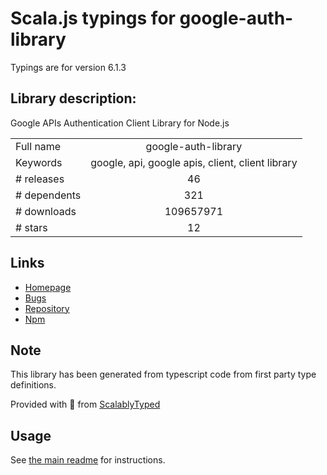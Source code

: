 
# Scala.js typings for google-auth-library

Typings are for version 6.1.3

## Library description:
Google APIs Authentication Client Library for Node.js

|                    |                 |
| ------------------ | :-------------: |
| Full name          | google-auth-library |
| Keywords           | google, api, google apis, client, client library |
| # releases         | 46 |
| # dependents       | 321 |
| # downloads        | 109657971 |
| # stars            | 12 |

## Links
- [Homepage](https://github.com/googleapis/google-auth-library-nodejs#readme)
- [Bugs](https://github.com/googleapis/google-auth-library-nodejs/issues)
- [Repository](https://github.com/googleapis/google-auth-library-nodejs)
- [Npm](https://www.npmjs.com/package/google-auth-library)
    


## Note
This library has been generated from typescript code from first party type definitions.

Provided with :purple_heart: from [ScalablyTyped](https://github.com/oyvindberg/ScalablyTyped)

## Usage
See [the main readme](../../readme.md) for instructions.


